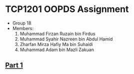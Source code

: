 # TCP1201 OOPDS Assignment
- Group 18
- Members:
  1. Muhammad Firzan Ruzain bin Firdus
  2. Muhammad Syahir Nazreen bin Abdul Hamid
  3. Zharfan Mirza Hafiy Ma bin Suhaidi
  4. Muhammad Adam bin Mazli Zakuan
## [Part 1](https://github.com/firzanruzain/TCP1201-OOPDS-G18/blob/main/PART1.md#part-1)
